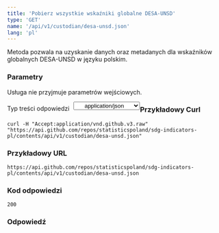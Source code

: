 ```yaml
---
title: 'Pobierz wszystkie wskaźniki globalne DESA-UNSD'
type: 'GET'
name: '/api/v1/custodian/desa-unsd.json'
lang: 'pl'
---
```


Metoda pozwala na uzyskanie danych oraz metadanych dla wskaźników globalnych DESA-UNSD w języku polskim.

### Parametry

<p>Usługa nie przyjmuje parametrów wejściowych.</p>

<p style='float:left;margin-top: 7px;'>Typ treści odpowiedzi</p>
<select style='float:left;padding: 0px 15px;width: 155px;margin-left: 10px;text-align-last: center;'>
  <option>application/json</option>
</select>

<div id='example1'>

<h3 id="przykładowy-curl">Przykładowy Curl</h3>

<p><code class="highlighter-rouge">curl -H "Accept:application/vnd.github.v3.raw" "https://api.github.com/repos/statisticspoland/sdg-indicators-pl/contents/api/v1/custodian/desa-unsd.json"</code></p>

<h3 id="przykładowy-url">Przykładowy URL</h3>

<p><code class="highlighter-rouge">https://api.github.com/repos/statisticspoland/sdg-indicators-pl/contents/api/v1/custodian/desa-unsd.json</code></p>

<h3 id="przykładowy-kod-odpowiedzi">Kod odpowiedzi</h3>

<p><code class="highlighter-rouge">200</code></p>

<h3 id="przykładowa-odpowiedź">Odpowiedź</h3>

<p><code class="highlighter-rouge" id="show-data-desa-unsd">
</code></p>

</div>


<script>

$.getJSON('http://sdg.gov.pl/api/v1/custodian/desa-unsd.json', function(data) {
    $('#show-data-desa-unsd').html(JSON.stringify(data, null, 2));
});

</script>
